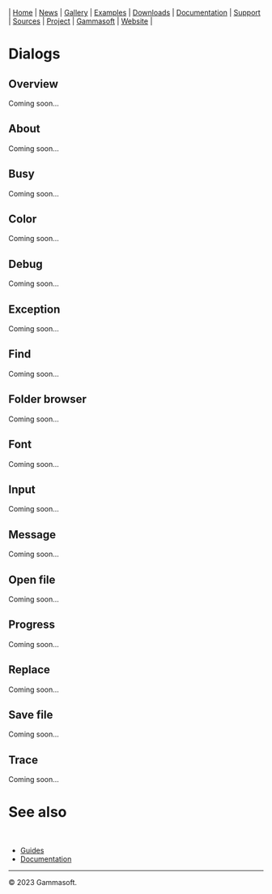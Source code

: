 | [Home](home.md) | [News](news.md) | [Gallery](gallery.md) | [Examples](examples.md) | [Downloads](downloads.md) | [Documentation](documentation.md) | [Support](support.md) | [Sources](https://github.com/gammasoft71/xtd) | [Project](https://sourceforge.net/projects/xtdpro/) | [Gammasoft](gammasoft.md) | [Website](https://gammasoft71.wixsite.com/xtdpro) |

# Dialogs

## Overview

Coming soon...

## About

Coming soon...

## Busy

Coming soon...

## Color

Coming soon...

## Debug

Coming soon...

## Exception

Coming soon...

## Find

Coming soon...

## Folder browser

Coming soon...

## Font

Coming soon...

## Input

Coming soon...

## Message

Coming soon...

## Open file

Coming soon...

## Progress

Coming soon...

## Replace

Coming soon...

## Save file

Coming soon...

## Trace

Coming soon...

# See also
​
* [Guides](guides.md)
* [Documentation](documentation.md)

______________________________________________________________________________________________

© 2023 Gammasoft.
